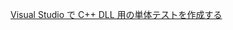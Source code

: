 [Visual Studio で C++ DLL 用の単体テストを作成する](https://docs.microsoft.com/ja-jp/visualstudio/test/how-to-write-unit-tests-for-cpp-dlls?view=vs-2019)<br/>
